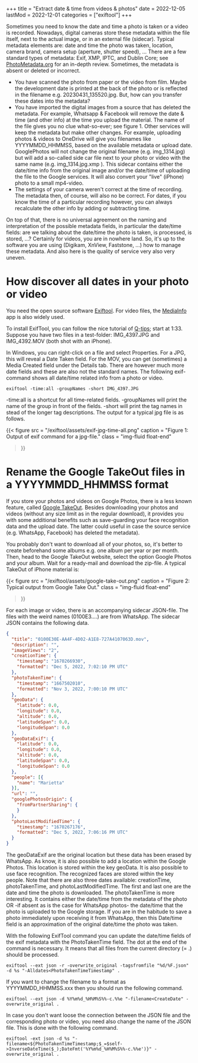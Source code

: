 +++
title =  "Extract date & time from videos & photos"
date =  2022-12-05
lastMod =  2022-12-01
categories =  ["exiftool"]
+++

Sometimes you need to know the date and time a photo is taken or a video is recorded. Nowadays, digital cameras store these metadata within the file itself, next to the actual image, or in an external file (sidecar). Typical metadata elements are: date and time the photo was taken, location, camera brand, camera setup (aperture, shutter speed), ... There are a few standard types of metadata: Exif, XMP, IPTC, and Dublin Core; see [PhotoMetadata.org](https://photometadata.org/META-101-metadata-types) for an in-depth review. Sometimes, the metadata is absent or deleted or incorrect.
- You have scanned the photo from paper or the video from film. Maybe the development date is printed at the back of the photo or is reflected in the filename e.g. 20230431_135520.jpg. But, how can you transfer these dates into the metadata?
- You have imported the digital images from a source that has deleted the metadata. For example, Whatsapp & Facebook will remove the date & time (and other info) at the time you upload the material. The name of the file gives you no clue what-so-ever; see figure 1. Other services will keep the metadata but make other changes. For example, uploading photos & videos to OneDrive will give you filenames like YYYYMMDD_HHMMSS, based on the available metadata or upload date. GooglePhotos will not change the original filename (e.g. img_1314.jpg) but will add a so-called side car file next to your photo or video with the same name (e.g. img_1314.jpg.xmp ). This sidecar contains either the date/time info from the original image and/or the date/time of uploading the file to the Google services. It will also convert your "live" (iPhone) photo to a small mp4-video.
- The settings of your camera weren't correct at the time of recording. The metadata then, of course, will also no be correct. For dates, if you know the time of a particular recording however, you can always recalculate the other info by adding or subtracting time.

On top of that, there is no universal agreement on the naming and interpretation of the possible metadata fields, in particular the date/time fields: are we talking about the date/time the photo is taken, is processed, is stored, ...? Certainly for videos, you are in nowhere land. So, it's up to the software you are using (Digikam, XnView, Faststone, ...) how to manage these metadata. And also here is the quality of service very also very uneven.

# How discover all dates in your photo or video

You need the open source software [Exiftool](https://exiftool.org/). For video files, the [MediaInfo](https://mediaarea.net/en/MediaInfo) app is also widely used.

To install ExifTool, you can follow the nice tutorial of [Q-tips](https://youtu.be/j9osB_eRuCU?t=93); start at 1:33. Suppose you have two files in a test-folder: IMG_4397.JPG and IMG_4392.MOV (both shot with an iPhone).

In Windows, you can right-click on a file and select Properties. For a JPG, this will reveal a Date Taken field. For the MOV, you can get (sometimes) a Media Created field under the Details tab. There are however much more date fields and these are also not the standard names. The following exif-command shows all date/time related info from a photo or video.

```exiftool -time:all -groupNames -short IMG_4397.JPG```

-time:all is a shortcut for all time-related fields. -groupNames will print the name of the group in front of the fields. -short will print the tag names in stead of the longer tag descriptions. The output for a typical jpg file is as follows.

{{< figure
  src = "/exiftool/assets/exif-jpg-time-all.png"
  caption = "Figure 1: Output of exif command for a jpg-file."
  class = "img-fluid float-end" 
>}}


# Rename the Google TakeOut files in a YYYYMMDD_HHMMSS format

If you store your photos and videos on Google Photos, there is a less known feature, called [Google TakeOut](https://takeout.google.com/). Besides downloading your photos and videos (without any size limit as in the regular download), it provides you with some additional benefits such as save-guarding your face recognition data and the upload date. The latter could useful in case the source service (e.g. WhatsApp, Facebook) has deleted the metadata).

You probably don't want to download all of your photos, so, it's better to create beforehand some albums e.g. one album per year or per month. Then, head to the Google TakeOut website, select the option Google Photos and your album. Wait for a ready-mail and download the zip-file. A typical TakeOut of iPhone material is:

{{< figure
  src = "/exiftool/assets/google-take-out.png"
  caption = "Figure 2: Typical output from Google Take Out."
  class = "img-fluid float-end" 
>}}

For each image or video, there is an accompanying sidecar JSON-file. The files with the weird names (0100E3....) are from WhatsApp. The sidecar JSON contains the following data.

``` JSON
{
  "title": "0100E30E-AA4F-4D02-A1E8-727A4107063D.mov",
  "description": "",
  "imageViews": "2",
  "creationTime": {
    "timestamp": "1670266930",
    "formatted": "Dec 5, 2022, 7:02:10 PM UTC"
  },
  "photoTakenTime": {
    "timestamp": "1667502010",
    "formatted": "Nov 3, 2022, 7:00:10 PM UTC"
  },
  "geoData": {
    "latitude": 0.0,
    "longitude": 0.0,
    "altitude": 0.0,
    "latitudeSpan": 0.0,
    "longitudeSpan": 0.0
  },
  "geoDataExif": {
    "latitude": 0.0,
    "longitude": 0.0,
    "altitude": 0.0,
    "latitudeSpan": 0.0,
    "longitudeSpan": 0.0
  },
  "people": [{
    "name": "Marietta"
  }],
  "url": "",
  "googlePhotosOrigin": {
    "fromPartnerSharing": {
    }
  },
  "photoLastModifiedTime": {
    "timestamp": "1670267176",
    "formatted": "Dec 5, 2022, 7:06:16 PM UTC"
  }
}
```
The geoDataExif are the original location but these data has been erased by WhatsApp.  As know, it is also possible to add a location within the Google Photos. This location is stored within the key geoData. It is also possible to use face recognition. The recognized faces are stored within the key people. Note that there are also three dates available: creationTime, photoTakenTime, and photoLastModifiedTime. The first and last one are the date and time the photo is downloaded. The photoTakenTime is more interesting. It contains either the date/time from the metadata of the photo OR -if absent as is the case for WhatsApp photos- the date/time that the photo is uploaded to the Google storage. If you are in the habitude to save a photo immediately upon receiving it from WhatsApp, then this Date/time field is an approximation of the original date/time the photo was taken.

With the following ExifTool command you can update the date/time fields of the exif metadata with the PhotoTakenTime field. The dot at the end of the command is necessary. It means that all files from the current directory (= .) should be processed.

```exiftool --ext json -r -overwrite_original -tagsfromfile "%d/%F.json" -d %s "-Alldates<PhotoTakenTimeTimestamp" .```

If you want to change the filename to a format as YYYYMMDD_HHMMSS.xxx then you should run the following command.

```exiftool --ext json -d %Y%m%d_%H%M%S%%-c.%%e "-filename<CreateDate" -overwrite_original .```

In case you don't want loose the connection between the JSON file and the corresponding photo or video, you need also change the name of the JSON file. This is done with the following command.

```exiftool -ext json -d %s "-filename<${PhotoTakenTimeTimestamp;$_=$self->InverseDateTime($_);DateFmt('%Y%m%d_%H%M%S%%-c.%%e')}" -overwrite_original .```
